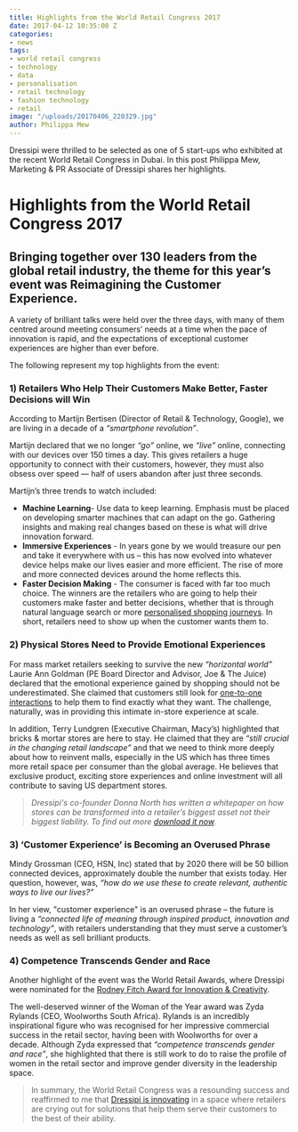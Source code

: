 ```yaml
---
title: Highlights from the World Retail Congress 2017
date: 2017-04-12 10:35:00 Z
categories:
- news
tags:
- world retail congress
- technology
- data
- personalisation
- retail technology
- fashion technology
- retail
image: "/uploads/20170406_220329.jpg"
author: Philippa Mew
---
```


Dressipi were thrilled to be selected as one of 5 start-ups who exhibited at the recent World Retail Congress in Dubai. In this post Philippa Mew, Marketing & PR Associate of Dressipi shares her highlights.

# Highlights from the World Retail Congress 2017

## Bringing together over 130 leaders from the global retail industry, the theme for this year’s event was Reimagining the Customer Experience. 

A variety of brilliant talks were held over the three days, with many of them centred around meeting consumers’ needs at a time when the pace of innovation is rapid, and the expectations of exceptional customer experiences are higher than ever before.

The following represent my top highlights from the event:

### 1) Retailers Who Help Their Customers Make Better, Faster Decisions will Win

According to Martijn Bertisen (Director of Retail & Technology, Google), we are living in a decade of a *“smartphone revolution”*.

Martijn declared that we no longer *“go”* online, we *“live”* online, connecting with our devices over 150 times a day. This gives retailers a huge opportunity to connect with their customers, however, they must also obsess over speed — half of users abandon after just three seconds.

Martijn’s three trends to watch included:

* **Machine Learning**- Use data to keep learning. Emphasis must be placed on developing smarter machines that can adapt on the go. Gathering insights and making real changes based on these is what will drive innovation forward.
* **Immersive Experiences** - In years gone by we would treasure our pen and take it everywhere with us – this has now evolved into whatever device helps make our lives easier and more efficient. The rise of more and more connected devices around the home reflects this.
* **Faster Decision Making** - The consumer is faced with far too much choice. The winners are the retailers who are going to help their customers make faster and better decisions, whether that is through natural language search or more [personalised shopping journeys](https://dressipi.com/solutions/customer-experience/). In short, retailers need to show up when the customer wants them to.

### 2) Physical Stores Need to Provide Emotional Experiences

For mass market retailers seeking to survive the new *“horizontal world”* Laurie Ann Goldman (PE Board Director and Advisor, Joe & The Juice) declared that the emotional experience gained by shopping should not be underestimated. She claimed that customers still look for [one-to-one interactions](https://dressipi.com/one-to-one-personalisation/) to help them to find exactly what they want. The challenge, naturally, was in providing this intimate in-store experience at scale. 

In addition, Terry Lundgren (Executive Chairman, Macy’s) highlighted that bricks & mortar stores are here to stay. He claimed that they are *“still crucial in the changing retail landscape”* and that we need to think more deeply about how to reinvent malls, especially in the US which has three times more retail space per consumer than the global average. He believes that exclusive product, exciting store experiences and online investment will all contribute to saving US department stores.

>*Dressipi's co-founder Donna North has written a whitepaper on how stores can be transformed into a retailer’s biggest asset not their biggest liability. To find out more [download it now](https://dressipi.com/downloads/how-dressipi-can-help-retailers-transform-their-biggest-asset-whitepaper/).*

### 3) ‘Customer Experience’ is Becoming an Overused Phrase

Mindy Grossman (CEO, HSN, Inc) stated that by 2020 there will be 50 billion connected devices, approximately double the number that exists today. Her question, however, was, *“how do we use these to create relevant, authentic ways to live our lives?”*

In her view, "customer experience" is an overused phrase – the future is living a *“connected life of meaning through inspired product, innovation and technology”*, with retailers understanding that they must serve a customer’s needs as well as sell brilliant products.

### 4) Competence Transcends Gender and Race

Another highlight of the event was the World Retail Awards, where Dressipi were nominated for the [Rodney Fitch Award for Innovation & Creativity](https://dressipi.com/news/).

The well-deserved winner of the Woman of the Year award was Zyda Rylands (CEO, Woolworths South Africa). Rylands is an incredibly inspirational figure who was recognised for her impressive commercial success in the retail sector, having been with Woolworths for over a decade. Although Zyda expressed that *“competence transcends gender and race”*, she highlighted that there is still work to do to raise the profile of women in the retail sector and improve gender diversity in the leadership space.

>In summary, the World Retail Congress was a resounding success and reaffirmed to me that [Dressipi is innovating](https://dressipi.com/solutions/innovation/) in a space where retailers are crying out for solutions that help them serve their customers to the best of their ability.